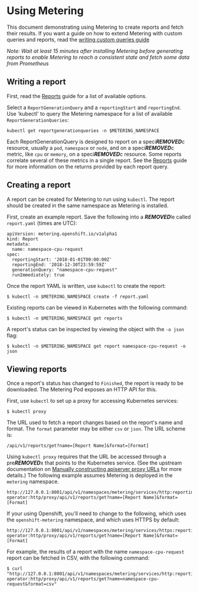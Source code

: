 # Using Metering

This document demonstrating using Metering to create reports and fetch their results.
If you want a guide on how to extend Metering with custom queries and reports, read the [writing custom queries guide][writing-custom-queries]

*Note: Wait at least 15 minutes after installing Metering before generating reports to enable Metering to reach a consistent state and fetch some data from Prometheus*

## Writing a report

First, read the [Reports][report-md] guide for a list of available options.

Select a `ReportGenerationQuery` and a `reportingStart` and `reportingEnd`.
Use 'kubectl' to query the Metering namespace for a list of available  `ReportGenerationQueries`:

```
kubectl get reportgenerationqueries -n $METERING_NAMESPACE
```

Each ReportGenerationQuery is designed to report on a speci***REMOVED***c resource, usually a `pod`, `namespace` or `node`, and on a speci***REMOVED***c metric, like `cpu` or `memory`, on a speci***REMOVED***c resource. Some reports correlate several of these metrics in a single report. See the [Reports][report-md] guide for more information on the returns provided by each report query.

## Creating a report

A report can be created for Metering to run using `kubectl`.
The report should be created in the same namespace as Metering is installed.

First, create an example report. Save the following into a ***REMOVED***le called `report.yaml` (times are UTC):

```
apiVersion: metering.openshift.io/v1alpha1
kind: Report
metadata:
  name: namespace-cpu-request
spec:
  reportingStart: '2018-01-01T00:00:00Z'
  reportingEnd: '2018-12-30T23:59:59Z'
  generationQuery: "namespace-cpu-request"
  runImmediately: true
```

Once the report YAML is written, use `kubectl` to create the report:

```
$ kubectl -n $METERING_NAMESPACE create -f report.yaml
```

Existing reports can be viewed in Kubernetes with the following command:

```
$ kubectl -n $METERING_NAMESPACE get reports
```

A report's status can be inspected by viewing the object with the `-o json`
flag:

```
$ kubectl -n $METERING_NAMESPACE get report namespace-cpu-request -o json
```

## Viewing reports

Once a report's status has changed to `Finished`, the report is ready to be
downloaded. The Metering Pod exposes an HTTP API for this.

First, use `kubectl` to set up a proxy for accessing Kubernetes services:

```
$ kubectl proxy
```

The URL used to fetch a report changes based on the report's name and format.
The `format` parameter may be either `csv` or `json`. The URL scheme is:

```
/api/v1/reports/get?name=[Report Name]&format=[Format]
```

Using `kubectl proxy` requires that the URL be accessed through a pre***REMOVED***x that
points to the Kubernetes service. (See the upstream documentation on
[Manually constructing apiserver proxy URLs][accessing-services] for more details.) The following example assumes Metering is deployed in the `metering` namespace.

```
http://127.0.0.1:8001/api/v1/namespaces/metering/services/http:reporting-operator:http/proxy/api/v1/reports/get?name=[Report Name]&format=[Format]
```

If your using Openshift, you'll need to change to the following, which uses the `openshift-metering` namespace, and which uses HTTPS by default:

```
http://127.0.0.1:8001/api/v1/namespaces/metering/services/https:reporting-operator:http/proxy/api/v1/reports/get?name=[Report Name]&format=[Format]
```

For example, the results of a report with the name `namespace-cpu-request` report can be fetched in
CSV, with the following command:

```
$ curl "http://127.0.0.1:8001/api/v1/namespaces/metering/services/http:reporting-operator:http/proxy/api/v1/reports/get?name=namespace-cpu-request&format=csv"
```


[accessing-services]: https://kubernetes.io/docs/tasks/administer-cluster/access-cluster-services/#manually-constructing-apiserver-proxy-urls
[report-md]: report.md
[writing-custom-queries]: writing-custom-queries.md
